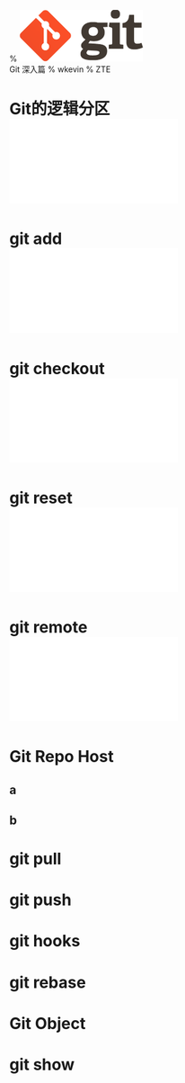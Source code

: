 % ![](img/logo.png)<br>Git 深入篇
% wkevin
% ZTE


# Git的逻辑分区<br><embed src="img/git-state-and-area.svg" type="image/svg+xml" style="background-color:white"/>

# git add<br><embed src="img/git-add.svg" type="image/svg+xml" style="background-color:white" />

# git checkout<br><embed src="img/git-checkout.svg" type="image/svg+xml" style="background-color:white" />

# git reset<br><embed src="img/git-reset.svg" type="image/svg+xml" style="background-color:white" />

# git remote<br><embed src="img/git-remote.svg" type="image/svg+xml" style="background-color:white" />

# Git Repo Host

## a

## b

# git pull

# git push

# git hooks

# git rebase

# Git Object

# git show